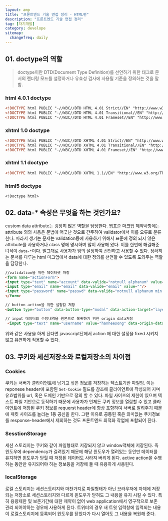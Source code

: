 ```yaml
---
layout: amp
title: "프론트엔드 기술 면접 정리 - HTML편"
description: "프론트엔드 기술 면접 정리"
tag: [자기개발]
category: develope
sitemap:
  changefreq: daily
---
```


## 01. doctype의 역할

> doctype이란 DTD(Document Type Definition)를 선언하기 위한 태그로 문서의 렌더링 모드를 설정하거나 유효성 검사에 사용될 기준을 정의하는 것을 말함.

### html 4.0.1 doctype
```html
<!DOCTYPE html PUBLIC "-//W3C//DTD HTML 4.01 Strict//EN" "http://www.w3.org/TR/html4/strict.dtd">
<!DOCTYPE html PUBLIC "-//W3C//DTD HTML 4.01 Transitional//EN" "http://www.w3.org/TR/html4/loose.dtd">
<!DOCTYPE html PUBLIC "-//W3C//DTD HTML 4.01 Frameset//EN" "http://www.w3.org/TR/html4/frameset.dtd">
```
### xhtml 1.0 doctype
```html
<!DOCTYPE html PUBLIC "-//W3C//DTD XHTML 4.01 Strict//EN" "http://www.w3.org/TR/xhtml1/DTD/xhtml1-strict.dtd">
<!DOCTYPE html PUBLIC "-//W3C//DTD XHTML 4.01 Transitional//EN" "http://www.w3.org/TR/xhtml1/DTD/xhtml1-transitional.dtd">
<!DOCTYPE html PUBLIC "-//W3C//DTD XHTML 4.01 Frameset//EN" "http://www.w3.org/TR/xhtml1/DTD/xhtml1-frameset.dtd">
```
### xhtml 1.1 doctype
```html
<!DOCTYPE html PUBLIC "-//W3C//DTD XHTML 1.1//EN" "http://www.w3.org/TR/xhtml11/DTD/xhtml11.dtd">
```
### html5 doctype
```html5
<!Doctype html>
```

## 02. data-* 속성은 무엇을 하는 것인가요?
custom data attribute는 굉장히 많은 역할을 담당한다.
웹표준 마크업 제약사항에는 attribute 외의 사용은 문법에 어긋난 것으로 간주하여 validator에서 이를 오류로 분류한다. 따라서 생기는 문제는 validation등에 사용하기 위해서 표준에 정의 되지 않은 attribute를 사용하거나 class 명에 명시하며 많이 사용해 왔다. 이를 한번에 해결해준 녀석이 `data-*`이다. 말그대로 사용자가 임의 설정하여 선언하고 사용할 수 있다. 정확히는 문서를 다루는 html 마크업에서 data에 대한 정의를 선언할 수 있도록 도와주는 역할을 담당한다.

```html
//validation을 위한 데이터셋 저장
<form name="actionForm">
<input type="text" name="account" data-valide="notnull alphanum" value=""/>
<input type="email" name="email" data-valide="email" value=""/>
<input type="password" name="passwd" data-valide="notnull alphanum min:6"/>
</form>

// button action을 위한 설정값 저장
<button type="button" data-button-type="modal" data-action-target="layer"> modal layer open</button>

// input 데이터의 수정내역을 원본으로 복귀하기 위한 origin data저장
 <input type="text" name="username" value="hanheesong" data-origin-data="hanheesong"/>
```
위와 같은 사용을 하게 된다면 javascript단에서 action 에 대한 설정을 fixed 시키지 않고 유연하게 적용할 수 있다.

## 03. 쿠키와 세션저장소와 로컬저장소의 차이점
### Cookies
쿠키는 서버가 클라이언트에 남기고 싶은 정보를 저장하는 텍스트기반 파일임.
이는 reponese header에 포함된 `Set-Cookie` 필드를 참조해 클라이언트에 작성되어 지며 유효범위를 url, 혹은 도메인 기반으로 정의 할 수 있다. 파일 사이즈의 제한이 있으며 텍스트 파일 기반으로 동작하기 때문에 사용자가 언제든 쿠키 정보를 열람할 수 있고 클라이언트에 저장된 쿠키 정보를 requerst header에 항상 포함하여 서버로 알려주기 때문에 패킷 사이즈를 늘리는 1등 공신을 한다. 그런 이유로 공통된 혹은 의미없는 쿠키정보를 response-header에서 제외하는 것도 프론트엔드 최적화 작업에 포함되어 진다.

### SesstionStorage
세션 스토리지는 쿠키와 같이 파일형태로 저장되지 않고 window객체에 저장된다. 즉 윈도우에 dependency가 걸려있기 때문에 해당 윈도우가 열려있는 동안만 데이터를 유지하면 윈도우가 닫힐 때 저장된 데이터도 사라져 버리게 된다. active action을 수행하는 동안만 유지되어야 하는 정보등을 저장해 둘 때 유용하게 사용된다.

### localStorage
로컬 스토리지는 세션스토리지와 마찬가지로 파일형태가 아닌 브라우저에 자체에 저장되는 저장소로 세션스토리지와 다르게 윈도우가 닫혀도 그 내용을 유지 시킬 수 있다. 특히 용량제한 및 보존기간에 대한 제약이 없어 web application에서 영구적으로 보존 관리 되어야하는 경우에 사용하게 된다. 트위터의 경우 새 트윗 입력창에 입력되는 내용이 로컬스토리지에 등록되어 윈도우를 닫았다가 다시 열어도 그 내용을 복원해 준다.
